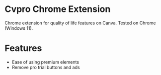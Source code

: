 # Cvpro Chrome Extension

Chrome extension for quality of life features on Canva. Tested on Chrome (Windows 11).



# Features

- Ease of using premium elements
- Remove pro trial buttons and ads


